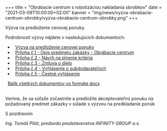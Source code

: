 +++
title = "Obrábacie centrum s robotizáciou nakladania obrobkov"
date = "2021-03-09T10:00:00+02:00"
banner = "img/news/vyzva-obrabacie-centrum-obrobky/vyzva-obrabacie-centrum-obrobky.png"
+++

Výzva na predloženie cenovej ponuky. 
<!--more-->

Podrobnosti výzvy nájdete v nasledujúcich dokumentoch:

- <i class="fa fa-file-pdf-o">&nbsp;</i> [Výzva na predloženie cenovej ponuky](/docs/vyzva-obrabacie-centrum-obrobky/Vyzva_LC3_IG.pdf)
- <i class="fa fa-file-pdf-o">&nbsp;</i> [Príloha č.1 - Opis predmetu zakázky - Obrábacie centrum](/docs/vyzva-obrabacie-centrum-obrobky/Priloha-1-LC3-Opis-predmetu-zakazky-obrabacie-centrum.pdf)
- <i class="fa fa-file-pdf-o">&nbsp;</i> [Príloha č.2 - Návrh na plnenie kritéria](/docs/vyzva-obrabacie-centrum-obrobky/Priloha-2-LC3-Navrh-na-plnenie-kriteria.pdf)
- <i class="fa fa-file-pdf-o">&nbsp;</i> [Príloha č.3 - Zmluva o dielo](/docs/vyzva-obrabacie-centrum-obrobky/Priloha-3-LC3-Zmluva-o-dielo_IG.pdf)
- <i class="fa fa-file-pdf-o">&nbsp;</i> [Príloha č.4 - Vyhlásenie o subdodavateľoch](/docs/vyzva-obrabacie-centrum-obrobky/Priloha-4-LC3-Vyhlasenie-o-subdodavateloch.pdf)
- <i class="fa fa-file-pdf-o">&nbsp;</i> [Príloha č.5 - Čestné vyhlásenie](/docs/vyzva-obrabacie-centrum-obrobky/Priloha-5-LC3-Cestne-vyhlasenie-uchadzaca.pdf)


<i class="fa fa-file-archive-o">&nbsp;</i> [Balík všetkých dokumentov vo formáte docx](/docs/vyzva-obrabacie-centrum-obrobky/obrabacie-centrum-obrobky-docx.zip)

<br/>
Veríme, že sa súťaže  zúčastníte a predložíte akceptovateľnú ponuku na požadovaný predmet zákazky v súlade s výzvou na predkladanie ponúk

S pozdravom
						
*Ing. Tomáš Pilát, 
predseda predstavenstva INFINITY GROUP a.s.*
